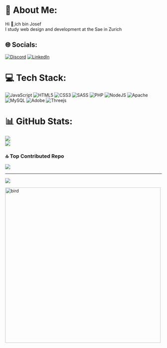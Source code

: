 # 💫 About Me:
Hi 👋,ich bin Josef<br>I study web design and development at the Sae in Zurich


## 🌐 Socials:
[![Discord](https://img.shields.io/badge/Discord-%237289DA.svg?logo=discord&logoColor=white)](https://discord.gg/josef_josef) [![LinkedIn](https://img.shields.io/badge/LinkedIn-%230077B5.svg?logo=linkedin&logoColor=white)](https://linkedin.com/in/www.linkedin.com/in/josef-leite) 

# 💻 Tech Stack:
![JavaScript](https://img.shields.io/badge/javascript-%23323330.svg?style=for-the-badge&logo=javascript&logoColor=%23F7DF1E) ![HTML5](https://img.shields.io/badge/html5-%23E34F26.svg?style=for-the-badge&logo=html5&logoColor=white) ![CSS3](https://img.shields.io/badge/css3-%231572B6.svg?style=for-the-badge&logo=css3&logoColor=white) ![SASS](https://img.shields.io/badge/SASS-hotpink.svg?style=for-the-badge&logo=SASS&logoColor=white) ![PHP](https://img.shields.io/badge/php-%23777BB4.svg?style=for-the-badge&logo=php&logoColor=white) ![NodeJS](https://img.shields.io/badge/node.js-6DA55F?style=for-the-badge&logo=node.js&logoColor=white) ![Apache](https://img.shields.io/badge/apache-%23D42029.svg?style=for-the-badge&logo=apache&logoColor=white) ![MySQL](https://img.shields.io/badge/mysql-%2300000f.svg?style=for-the-badge&logo=mysql&logoColor=white) ![Adobe](https://img.shields.io/badge/adobe-%23FF0000.svg?style=for-the-badge&logo=adobe&logoColor=white)
![Threejs](https://img.shields.io/badge/threejs-black?style=for-the-badge&logo=three.js&logoColor=white)
# 📊 GitHub Stats:

![](https://github-readme-streak-stats.herokuapp.com/?user=NasaboyZ&theme=dark&hide_border=false)<br/>
![](https://github-readme-stats.vercel.app/api/top-langs/?username=NasaboyZ&theme=dark&hide_border=false&include_all_commits=false&count_private=true&layout=compact)

### 🔝 Top Contributed Repo
![](https://github-contributor-stats.vercel.app/api?username=NasaboyZ&limit=5&theme=dark&combine_all_yearly_contributions=true)

---
[![](https://visitcount.itsvg.in/api?id=NasaboyZ&icon=0&color=0)](https://visitcount.itsvg.in)

<img src="https://media0.giphy.com/media/l0HlRWOxvtUYYAC7m/giphy.gif?cid=6c09b952d2f60orvswib6dpb7qxpz05jdehfc6mskrdlm5jq&ep=v1_internal_gif_by_id&rid=giphy.gif&ct=g" alt="bird" width="500" >


<!-- Proudly created with GPRM ( https://gprm.itsvg.in ) -->
